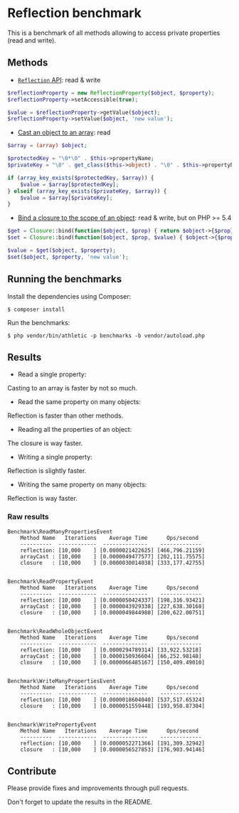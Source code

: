 # Reflection benchmark

This is a benchmark of all methods allowing to access private properties (read and write).


## Methods

- [`Reflection` API](http://php.net/manual/en/book.reflection.php): read & write

```php
$reflectionProperty = new ReflectionProperty($object, $property);
$reflectionProperty->setAccessible(true);

$value = $reflectionProperty->getValue($object);
$reflectionProperty->setValue($object, 'new value');
```

- [Cast an object to an array](http://ocramius.github.io/blog/fast-php-object-to-array-conversion/): read

```php
$array = (array) $object;

$protectedKey = "\0*\0" . $this->propertyName;
$privateKey = "\0" . get_class($this->object) . "\0" . $this->propertyName;

if (array_key_exists($protectedKey, $array)) {
	$value = $array[$protectedKey];
} elseif (array_key_exists($privateKey, $array)) {
	$value = $array[$privateKey];
}
```

- [Bind a closure to the scope of an object](http://ocramius.github.io/blog/accessing-private-php-class-members-without-reflection/): read & write, but on PHP >= 5.4

```php
$get = Closure::bind(function($object, $prop) { return $object->{$prop}; }, null, $object);
$set = Closure::bind(function($object, $prop, $value) { $object->{$prop} = $value; }, null, $object);

$value = $get($object, $property);
$set($object, $property, 'new value');
```


## Running the benchmarks

Install the dependencies using Composer:

    $ composer install

Run the benchmarks:

	$ php vendor/bin/athletic -p benchmarks -b vendor/autoload.php


## Results

- Read a single property:

Casting to an array is faster by not so much.

- Read the same property on many objects:

Reflection is faster than other methods.

- Reading all the properties of an object:

The closure is way faster.

- Writing a single property:

Reflection is slightly faster.

- Writing the same property on many objects:

Reflection is way faster.


### Raw results

```
Benchmark\ReadManyPropertiesEvent
    Method Name   Iterations    Average Time      Ops/second
    ----------  ------------  --------------    -------------
    reflection: [10,000    ] [0.0000021422625] [466,796.21159]
    arrayCast : [10,000    ] [0.0000049477577] [202,111.75575]
    closure   : [10,000    ] [0.0000030014038] [333,177.42755]


Benchmark\ReadPropertyEvent
    Method Name   Iterations    Average Time      Ops/second
    ----------  ------------  --------------    -------------
    reflection: [10,000    ] [0.0000050424337] [198,316.93421]
    arrayCast : [10,000    ] [0.0000043929338] [227,638.30168]
    closure   : [10,000    ] [0.0000049844980] [200,622.00751]


Benchmark\ReadWholeObjectEvent
    Method Name   Iterations    Average Time      Ops/second
    ----------  ------------  --------------    -------------
    reflection: [10,000    ] [0.0000294789314] [33,922.53218]
    arrayCast : [10,000    ] [0.0000150936604] [66,252.98148]
    closure   : [10,000    ] [0.0000066485167] [150,409.49010]


Benchmark\WriteManyPropertiesEvent
    Method Name   Iterations    Average Time      Ops/second
    ----------  ------------  --------------    -------------
    reflection: [10,000    ] [0.0000018604040] [537,517.65324]
    closure   : [10,000    ] [0.0000051559448] [193,950.87304]


Benchmark\WritePropertyEvent
    Method Name   Iterations    Average Time      Ops/second
    ----------  ------------  --------------    -------------
    reflection: [10,000    ] [0.0000052271366] [191,309.32942]
    closure   : [10,000    ] [0.0000056527853] [176,903.94146]
```


## Contribute

Please provide fixes and improvements through pull requests.

Don't forget to update the results in the README.
